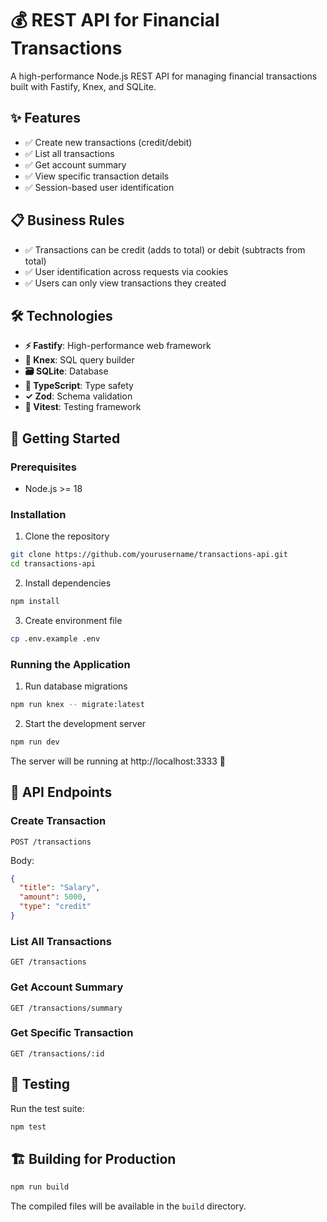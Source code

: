 # 💰 REST API for Financial Transactions

A high-performance Node.js REST API for managing financial transactions built with Fastify, Knex, and SQLite.

## ✨ Features

- ✅ Create new transactions (credit/debit)
- ✅ List all transactions
- ✅ Get account summary
- ✅ View specific transaction details
- ✅ Session-based user identification

## 📋 Business Rules

- ✅ Transactions can be credit (adds to total) or debit (subtracts from total)
- ✅ User identification across requests via cookies
- ✅ Users can only view transactions they created

## 🛠️ Technologies

- **⚡ Fastify**: High-performance web framework
- **🔄 Knex**: SQL query builder
- **🗃️ SQLite**: Database
- **📘 TypeScript**: Type safety
- **✓ Zod**: Schema validation
- **🧪 Vitest**: Testing framework

## 🚀 Getting Started

### Prerequisites

- Node.js >= 18

### Installation

1. Clone the repository
```bash
git clone https://github.com/yourusername/transactions-api.git
cd transactions-api
```

2. Install dependencies
```bash
npm install
```

3. Create environment file
```bash
cp .env.example .env
```

### Running the Application

1. Run database migrations
```bash
npm run knex -- migrate:latest
```

2. Start the development server
```bash
npm run dev
```

The server will be running at http://localhost:3333 🚀

## 🔌 API Endpoints

### Create Transaction
```
POST /transactions
```
Body:
```json
{
  "title": "Salary",
  "amount": 5000,
  "type": "credit"
}
```

### List All Transactions
```
GET /transactions
```

### Get Account Summary
```
GET /transactions/summary
```

### Get Specific Transaction
```
GET /transactions/:id
```

## 🧪 Testing

Run the test suite:
```bash
npm test
```

## 🏗️ Building for Production

```bash
npm run build
```

The compiled files will be available in the `build` directory.


